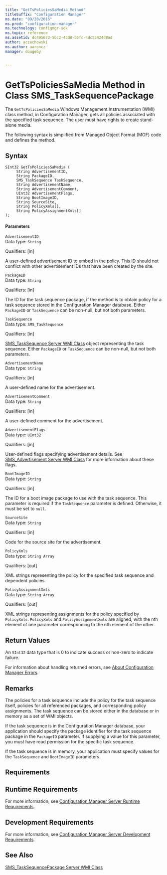 ```yaml
---
title: "GetTsPoliciesSaMedia Method"
titleSuffix: "Configuration Manager"
ms.date: "09/20/2016"
ms.prod: "configuration-manager"
ms.technology: configmgr-sdk
ms.topic: reference
ms.assetid: dc495673-5bc2-43d8-b5fc-4dc53424d8ad
author: aczechowski
ms.author: aaroncz
manager: dougeby


---
```

# GetTsPoliciesSaMedia Method in Class SMS_TaskSequencePackage
The `GetTsPoliciesSaMedia` Windows Management Instrumentation (WMI) class method, in Configuration Manager, gets all policies associated with the specified task sequence.  The user must have rights to create stand-alone media.  

 The following syntax is simplified from Managed Object Format (MOF) code and defines the method.  

## Syntax  

```  
SInt32 GetTsPoliciesSaMedia (  
     String AdvertisementID,  
     String PackageID,  
     SMS_TaskSequence TaskSequence,  
     String AdvertisementName,  
     String AdvertisementComment,  
     UInt32 AdvertisementFlags,  
     String BootImageID,  
     String SourceSite,  
     String PolicyXmls[],  
     String PolicyAssignmentXmls[]  
);  

```  

#### Parameters  
 `AdvertisementID`  
 Data type: `String`  

 Qualifiers: [in]  

 A user-defined advertisement ID to embed in the policy. This ID should not conflict with other advertisement IDs that have been created by the site.  

 `PackageID`  
 Data type: `String`  

 Qualifiers: [in]  

 The ID for the task sequence package, if the method is to obtain policy for a task sequence stored in the Configuration Manager database. Either `PackageID` or `TaskSequence` can be non-null, but not both parameters.  

 `TaskSequence`  
 Data type: `SMS_TaskSequence`  

 Qualifiers: [in]  

 [SMS_TaskSequence Server WMI Class](../../../develop/reference/osd/sms_tasksequence-server-wmi-class.md) object representing the task sequence. Either `PackageID` or `TaskSequence` can be non-null, but not both parameters.  

 `AdvertisementName`  
 Data type: `String`  

 Qualifiers: [in]  

 A user-defined name for the advertisement.  

 `AdvertisementComment`  
 Data type: `String`  

 Qualifiers: [in]  

 A user-defined comment for the advertisement.  

 `AdvertisementFlags`  
 Data type: `UInt32`  

 Qualifiers: [in]  

 User-defined flags specifying advertisement details. See [SMS_Advertisement Server WMI Class](../../../develop/reference/core/servers/configure/sms_advertisement-server-wmi-class.md) for more information about these flags.  

 `BootImageID`  
 Data type: `String`  

 Qualifiers: [in]  

 The ID for a boot image package to use with the task sequence. This parameter is required if the `TaskSequence` parameter is defined. Otherwise, it must be set to `null`.  

 `SourceSite`  
 Data type: `String`  

 Qualifiers: [in]  

 Code for the source site for the advertisement.  

 `PolicyXmls`  
 Data type: `String Array`  

 Qualifiers: [out]  

 XML strings representing the policy for the specified task sequence and dependent policies.  

 `PolicyAssignmentXmls`  
 Data type: `String Array`  

 Qualifiers: [out]  

 XML strings representing assignments for the policy specified by `PolicyXmls`. `PolicyXmls` and `PolicyAssignmentXmls` are aligned, with the nth element of one parameter corresponding to the nth element of the other.  

## Return Values  
 An `SInt32` data type that is 0 to indicate success or non-zero to indicate failure.  

 For information about handling returned errors, see [About Configuration Manager Errors](../../../develop/core/understand/about-configuration-manager-errors.md).  

## Remarks  
 The policies for a task sequence include the policy for the task sequence itself, policies for all referenced packages, and corresponding policy assignments. The task sequence can be stored either in the database or in memory as a set of WMI objects.  

 If the task sequence is in the Configuration Manager database, your application should specify the package identifier for the task sequence package in the `PackageID` parameter. If supplying a value for this parameter, you must have read permission for the specific task sequence.  

 If the task sequence is in memory, your application must specify values for the `TaskSequence` and `BootImageID` parameters.  

## Requirements  

## Runtime Requirements  
 For more information, see [Configuration Manager Server Runtime Requirements](../../../develop/core/reqs/server-runtime-requirements.md).  

## Development Requirements  
 For more information, see [Configuration Manager Server Development Requirements](../../../develop/core/reqs/server-development-requirements.md).  

## See Also  
 [SMS_TaskSequencePackage Server WMI Class](../../../develop/reference/osd/sms_tasksequencepackage-server-wmi-class.md)
